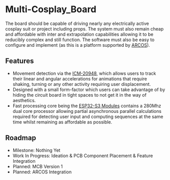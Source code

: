 # Multi-Cosplay_Board
The board should be capable of driving nearly any electrically active cosplay suit or project including props. The system must also remain cheap and affordable with inter and extrapolation capabilities allowing it to be reducibly complex and still function. The software must also be easy to configure and implement (as this is a platform supported by [ARCOS](https://github.com/XCR1793/ARCOS)).

## Features
* Movement detection via the [ICM-20948](https://invensense.tdk.com/products/motion-tracking/9-axis/icm-20948/), which allows users to track their linear and angular accelerations for animations that require shaking, turning or any other activity requiring user displacement.
* Designed with a small form-factor which users can take advantage of by hiding the circuit board in tight spaces to not get it in the way of aesthetics.
* Fast processing core being the [ESP32-S3 Modules](https://www.espressif.com/en/products/socs/esp32) contains a 280Mhz dual core processor allowing partial asynchronous parallel calculations required for detecting user input and computing sequences at the same time whilst remaining as affordable as possible.

## Roadmap
* Milestone: Nothing Yet
* Work In Progress: Ideation & PCB Component Placement & Feature Integration
* Planned: MCB Version 1
* Planned: ARCOS Integration